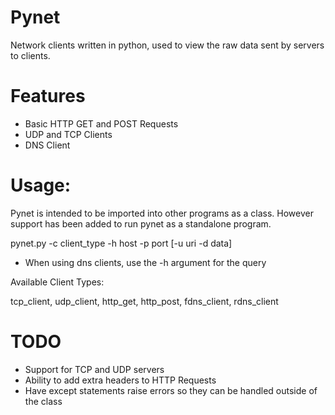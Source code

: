 # Pynet
Network clients written in python, used to view the raw data sent by servers to clients.

# Features

* Basic HTTP GET and POST Requests
* UDP and TCP Clients
* DNS Client

# Usage:
Pynet is intended to be imported into other programs as a class. However support has been added to run pynet as a standalone program.

pynet.py -c client_type -h host -p port [-u uri -d data]
* When using dns clients, use the -h argument for the query

Available Client Types:

tcp_client, udp_client, http_get, http_post, fdns_client, rdns_client

# TODO

* Support for TCP and UDP servers
* Ability to add extra headers to HTTP Requests
* Have except statements raise errors so they can be handled outside of the class
